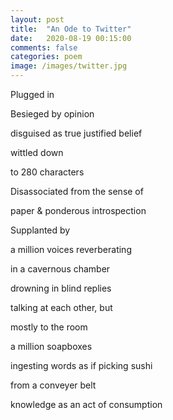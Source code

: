 ```yaml
---
layout: post
title:  "An Ode to Twitter"
date:   2020-08-19 00:15:00
comments: false
categories: poem
image: /images/twitter.jpg
---
```

Plugged in

Besieged by opinion

disguised as true justified belief

wittled down

to 280 characters

Disassociated from the sense of 

paper & ponderous introspection

Supplanted by

a million voices reverberating

in a cavernous chamber

drowning in blind replies

talking at each other, but

mostly to the room

a million soapboxes

ingesting words as if picking sushi

from a conveyer belt

knowledge as an act of consumption
